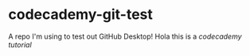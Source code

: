 # codecademy-git-test
 A repo I'm using to test out GitHub Desktop!
Hola this is a *codecademy tutorial*